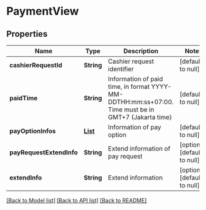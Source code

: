 # PaymentView
## Properties

| Name | Type | Description | Notes |
|------------ | ------------- | ------------- | -------------|
| **cashierRequestId** | **String** | Cashier request identifier | [default to null] |
| **paidTime** | **String** | Information of paid time, in format YYYY-MM-DDTHH:mm:ss+07:00. Time must be in GMT+7 (Jakarta time) | [default to null] |
| **payOptionInfos** | [**List**](PayOptionInfo.md) | Information of pay option | [default to null] |
| **payRequestExtendInfo** | **String** | Extend information of pay request | [optional] [default to null] |
| **extendInfo** | **String** | Extend information | [optional] [default to null] |

[[Back to Model list]](../README.md#documentation-for-models) [[Back to API list]](../README.md#documentation-for-api-endpoints) [[Back to README]](../README.md)

